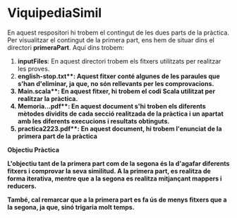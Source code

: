 # ViquipediaSimil

En aquest respositori hi trobem el contingut de les dues parts de la pràctica. Per visualitzar el contingut de la primera part, ens hem de situar dins el directori **primeraPart**. Aquí dins trobem:
<ol>
  <li><strong>inputFiles</strong>: En aquest directori trobem els fitxers utilitzats per realitzar les proves.</li>
  <li><strong>english-stop.txt**: Aquest fitxer conté algunes de les paraules que s'han d'eliminar, ja que, no són rellevants per les comprovacions.</li>
  <li><strong>Main.scala**: En aquest fitxer, hi trobem el codi Scala utilitzat per realitzar la pràctica.</li>
  <li><strong>Memoria...pdf**: En aquest document s'hi troben els diferents mètodes dividits de cada secció realitzada de la pràctica i un apartat amb les diferents execucions i resultats obtinguts.</li>
  <li><strong>practica2223.pdf**: En aquest document, hi trobem l'enunciat de la primera part de la pràctica</li>
</ol

## Objectiu Pràctica
L'objectiu tant de la primera part com de la segona és la d'agafar diferents fitxers i comprovar la seva similitud. A la primera part, es realitza de forma iterativa, mentre que a la segona es realitza mitjançant mappers i reducers. 

També, cal remarcar que a la primera part es fa ús de menys fitxers que a la segona, ja que, sinó trigaria molt temps.






